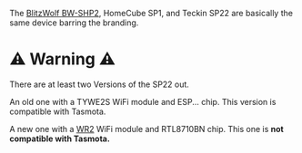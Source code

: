 The [BlitzWolf BW-SHP2](devices/BlitzWolf-SHP2), HomeCube SP1, and Teckin SP22 are basically the same device barring the branding.

# :warning: Warning :warning:

There are at least two Versions of the SP22 out.

An old one with a TYWE2S WiFi module and ESP... chip. This version is compatible with Tasmota.

A new one with a [WR2](https://docs.tuya.com/docDetail?code=K8uhkbx75kg7y) WiFi module and RTL8710BN chip. This one is **not compatible with Tasmota.**
